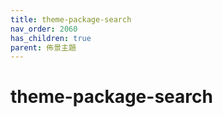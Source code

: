 ```yaml
---
title: theme-package-search
nav_order: 2060
has_children: true
parent: 佈景主題
---
```



# theme-package-search

